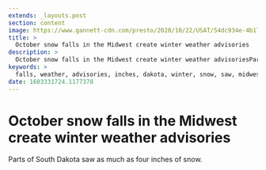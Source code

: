```yaml
--- 
extends: _layouts.post 
section: content 
image: https://www.gannett-cdn.com/presto/2020/10/22/USAT/54dc934e-4b17-46e9-91e7-7db08e5ee640-fe414997-5d19-4b16-9ebd-ab8e8ce11706_thumbnail.png?crop=454,256,x24,y94&width=454&height=256&format=pjpg&auto=webp 
title: > 
  October snow falls in the Midwest create winter weather advisories 
description: > 
  October snow falls in the Midwest create winter weather advisoriesParts of South Dakota saw as much as four inches of snow. 
keywords: > 
  falls, weather, advisories, inches, dakota, winter, snow, saw, midwest, south, create 
date: 1603331724.1177378 
--- 
```

<div><h1 class="gnt_sv_hl">October snow falls in the Midwest create winter weather advisories</h1><p class="gnt_sv_vb">Parts of South Dakota saw as much as four inches of snow.</p></div>